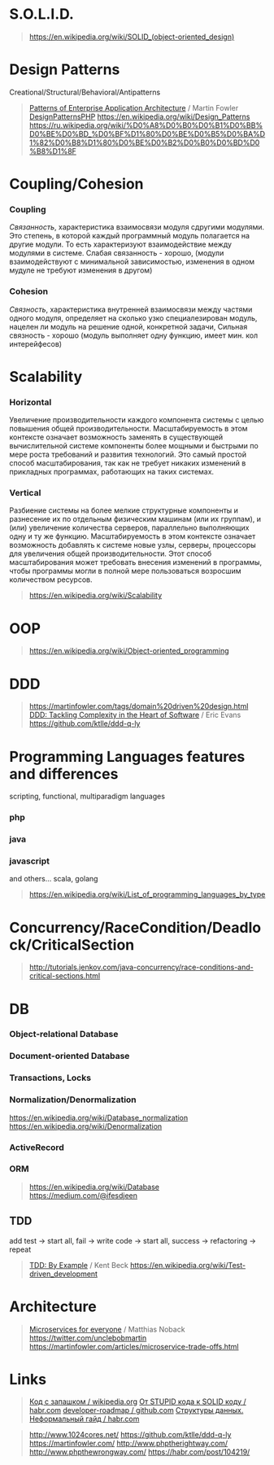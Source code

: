 # S.O.L.I.D.
>https://en.wikipedia.org/wiki/SOLID_(object-oriented_design)
# Design Patterns
Creational/Structural/Behavioral/Antipatterns
>[Patterns of Enterprise Application Architecture](https://martinfowler.com/books/eaa.html) / Martin Fowler
> [DesignPatternsPHP](http://designpatternsphp.readthedocs.io/ru/latest/README.html)
> https://en.wikipedia.org/wiki/Design_Patterns
> https://ru.wikipedia.org/wiki/%D0%A8%D0%B0%D0%B1%D0%BB%D0%BE%D0%BD_%D0%BF%D1%80%D0%BE%D0%B5%D0%BA%D1%82%D0%B8%D1%80%D0%BE%D0%B2%D0%B0%D0%BD%D0%B8%D1%8F

# Coupling/Cohesion
### Coupling
*Связанность*, характеристика взаимосвязи модуля сдругими модулями. Это степень, в которой каждый программный модуль полагается на другие модули. То есть характеризуют взаимодействие между модулями в системе. Слабая связанность - хорошо, (модули взаимодействуют с минимальной зависимостью, изменения в одном мудуле не требуют изменения в другом)
### Cohesion
*Cвязность*, характеристика внутренней взаимосвязи между частями одного модуля, определяет на сколько узко специалезирован модуль, нацелен ли модуль на решение одной, конкретной задачи, Сильная связность - хорошо (модуль выполняет одну функцию, имеет мин. кол интерейфесов)

# Scalability
### Horizontal
Увеличение производительности каждого компонента системы с целью повышения общей производительности. Масштабируемость в этом контексте означает возможность заменять в существующей вычислительной системе компоненты более мощными и быстрыми по мере роста требований и развития технологий. Это самый простой способ масштабирования, так как не требует никаких изменений в прикладных программах, работающих на таких системах.
### Vertical
Разбиение системы на более мелкие структурные компоненты и разнесение их по отдельным физическим машинам (или их группам), и (или) увеличение количества серверов, параллельно выполняющих одну и ту же функцию. Масштабируемость в этом контексте означает возможность добавлять к системе новые узлы, серверы, процессоры для увеличения общей производительности. Этот способ масштабирования может требовать внесения изменений в программы, чтобы программы могли в полной мере пользоваться возросшим количеством ресурсов.

>https://en.wikipedia.org/wiki/Scalability
# OOP
>https://en.wikipedia.org/wiki/Object-oriented_programming
# DDD
> https://martinfowler.com/tags/domain%20driven%20design.html
>[DDD: Tackling Complexity in the Heart of Software](https://www.amazon.com/gp/product/0321125215?ie=UTF8&tag=martinfowlerc-20&linkCode=as2&camp=1789&creative=9325&creativeASIN=0321125215) / Eric Evans
> https://github.com/ktlle/ddd-q-ly
# Programming Languages features and differences
scripting, functional, multiparadigm languages
### php
### java
### javascript
and others... scala, golang
>https://en.wikipedia.org/wiki/List_of_programming_languages_by_type
# Concurrency/RaceCondition/Deadlock/CriticalSection
> http://tutorials.jenkov.com/java-concurrency/race-conditions-and-critical-sections.html
# DB
### Object-relational Database

### Document-oriented Database

### Transactions, Locks
### Normalization/Denormalization
https://en.wikipedia.org/wiki/Database_normalization
https://en.wikipedia.org/wiki/Denormalization
### ActiveRecord
### ORM
>https://en.wikipedia.org/wiki/Database
>https://medium.com/@ifesdjeen
## TDD
add test -> start all, fail ->  write code ->  start all, success -> refactoring -> repeat
>[TDD: By Example](https://www.amazon.co.uk/Test-Driven-Development-Addison-Wesley-Signature/dp/0321146530/ref=pd_sim_b_1) / Kent Beck
>https://en.wikipedia.org/wiki/Test-driven_development
# Architecture
>[Microservices for everyone](https://leanpub.com/microservices-for-everyone/) / Matthias Noback
>https://twitter.com/unclebobmartin
>https://martinfowler.com/articles/microservice-trade-offs.html
# Links
> [Код с запашком / wikipedia.org](https://ru.wikipedia.org/wiki/%D0%9A%D0%BE%D0%B4_%D1%81_%D0%B7%D0%B0%D0%BF%D0%B0%D1%88%D0%BA%D0%BE%D0%BC)
> [От STUPID кода к SOLID коду / habr.com](https://habr.com/post/273843/)
> [developer-roadmap / github.com](https://github.com/kamranahmedse/developer-roadmap)
> [Структуры данных. Неформальный гайд / habr.com](https://habr.com/post/263765/)


> http://www.1024cores.net/
> https://github.com/ktlle/ddd-q-ly
> https://martinfowler.com/
> http://www.phptherightway.com/
> http://www.phpthewrongway.com/
> https://habr.com/post/104219/

